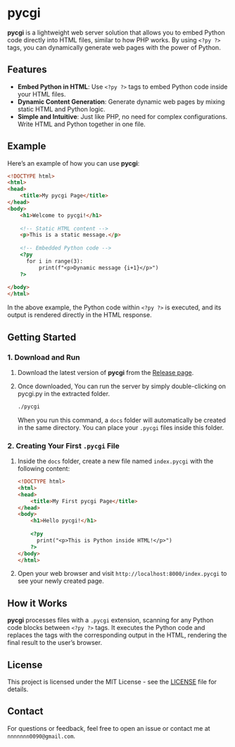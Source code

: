 # pycgi

**pycgi** is a lightweight web server solution that allows you to embed Python code directly into HTML files, similar to how PHP works. By using `<?py ?>` tags, you can dynamically generate web pages with the power of Python.

## Features

- **Embed Python in HTML**: Use `<?py ?>` tags to embed Python code inside your HTML files.
- **Dynamic Content Generation**: Generate dynamic web pages by mixing static HTML and Python logic.
- **Simple and Intuitive**: Just like PHP, no need for complex configurations. Write HTML and Python together in one file.
  
## Example

Here’s an example of how you can use **pycgi**:

```html
<!DOCTYPE html>
<html>
<head>
    <title>My pycgi Page</title>
</head>
<body>
    <h1>Welcome to pycgi!</h1>
    
    <!-- Static HTML content -->
    <p>This is a static message.</p>
    
    <!-- Embedded Python code -->
    <?py
      for i in range(3):
          print(f"<p>Dynamic message {i+1}</p>")
    ?>
    
</body>
</html>
```

In the above example, the Python code within `<?py ?>` is executed, and its output is rendered directly in the HTML response.

## Getting Started

### 1. Download and Run

1. Download the latest version of **pycgi** from the [Release page](https://github.com/your-repo/pycgi/releases).

2. Once downloaded, You can run the server by simply double-clicking on pycgi.py in the extracted folder.

    ```bash
    ./pycgi
    ```

   When you run this command, a `docs` folder will automatically be created in the same directory. You can place your `.pycgi` files inside this folder.

### 2. Creating Your First `.pycgi` File

1. Inside the `docs` folder, create a new file named `index.pycgi` with the following content:

    ```html
    <!DOCTYPE html>
    <html>
    <head>
        <title>My First pycgi Page</title>
    </head>
    <body>
        <h1>Hello pycgi!</h1>
        
        <?py
          print("<p>This is Python inside HTML!</p>")
        ?>
    </body>
    </html>
    ```

2. Open your web browser and visit `http://localhost:8000/index.pycgi` to see your newly created page.

## How it Works

**pycgi** processes files with a `.pycgi` extension, scanning for any Python code blocks between `<?py ?>` tags. It executes the Python code and replaces the tags with the corresponding output in the HTML, rendering the final result to the user’s browser.

## License

This project is licensed under the MIT License - see the [LICENSE](LICENSE) file for details.

## Contact

For questions or feedback, feel free to open an issue or contact me at `nnnnnnn0090@gmail.com`.
